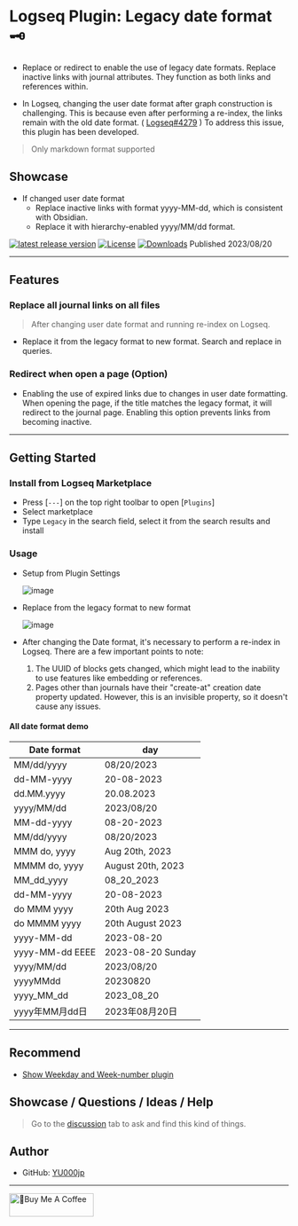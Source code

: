 # Logseq Plugin: Legacy date format 🗝️

- Replace or redirect to enable the use of legacy date formats. Replace inactive links with journal attributes. They function as both links and references within.

- In Logseq, changing the user date format after graph construction is challenging. This is because even after performing a re-index, the links remain with the old date format. ( [Logseq#4279](https://github.com/logseq/logseq/issues/4279) ) To address this issue, this plugin has been developed.

> Only markdown format supported

## Showcase

- If changed user date format
  - Replace inactive links with format yyyy-MM-dd, which is consistent with Obsidian.
  - Replace it with hierarchy-enabled yyyy/MM/dd format.

[![latest release version](https://img.shields.io/github/v/release/YU000jp/logseq-plugin-legacy-date-format)](https://github.com/YU000jp/logseq-plugin-legacy-date-format/releases)
[![License](https://img.shields.io/github/license/YU000jp/logseq-plugin-legacy-date-format?color=blue)](https://github.com/YU000jp/logseq-plugin-legacy-date-format/LICENSE)
[![Downloads](https://img.shields.io/github/downloads/YU000jp/logseq-plugin-legacy-date-format/total.svg)](https://github.com/YU000jp/logseq-plugin-legacy-date-format/releases)
Published 2023/08/20

---

## Features

### Replace all journal links on all files

> After changing user date format and running re-index on Logseq.
- Replace it from the legacy format to new format. Search and replace in queries.

### Redirect when open a page (Option)

- Enabling the use of expired links due to changes in user date formatting. When opening the page, if the title matches the legacy format, it will redirect to the journal page. Enabling this option prevents links from becoming inactive.

---

## Getting Started

### Install from Logseq Marketplace

- Press [`---`] on the top right toolbar to open [`Plugins`]
- Select marketplace
- Type `Legacy` in the search field, select it from the search results and install

### Usage

- Setup from Plugin Settings

  ![image](https://github.com/YU000jp/logseq-plugin-legacy-date-format/assets/111847207/e74ed3e8-a141-447f-a971-5238521383e0)

- Replace from the legacy format to new format

  ![image](https://github.com/YU000jp/logseq-plugin-legacy-date-format/assets/111847207/1a175dc3-3c38-456f-838a-4f0cbdb3dc7b)

- After changing the Date format, it's necessary to perform a re-index in Logseq. There are a few important points to note:

  1. The UUID of blocks gets changed, which might lead to the inability to use features like embedding or references.
  1. Pages other than journals have their "create-at" creation date property updated. However, this is an invisible property, so it doesn't cause any issues.

#### All date format demo

| Date format |	day |
| --- | --- |
| MM/dd/yyyy | 08/20/2023 |
| dd-MM-yyyy | 20-08-2023 |
| dd.MM.yyyy | 20.08.2023 |
| yyyy/MM/dd | 2023/08/20 |
| MM-dd-yyyy | 08-20-2023 |
| MM/dd/yyyy | 08/20/2023 |
| MMM do, yyyy | Aug 20th, 2023 |
| MMMM do, yyyy | August 20th, 2023 |
| MM_dd_yyyy | 08_20_2023 |
| dd-MM-yyyy | 20-08-2023 |
| do MMM yyyy | 20th Aug 2023 |
| do MMMM yyyy | 20th August 2023 |
| yyyy-MM-dd | 2023-08-20 |
| yyyy-MM-dd EEEE | 2023-08-20 Sunday |
| yyyy/MM/dd | 2023/08/20 |
| yyyyMMdd | 20230820 |
| yyyy_MM_dd | 2023_08_20 |
| yyyy年MM月dd日 | 2023年08月20日 |
 
---

## Recommend

- [Show Weekday and Week-number plugin](https://github.com/YU000jp/logseq-plugin-show-weekday-and-week-number)

## Showcase / Questions / Ideas / Help

> Go to the [discussion](https://github.com/YU000jp/logseq-plugin-legacy-date-format/discussions) tab to ask and find this kind of things.

## Author

- GitHub: [YU000jp](https://github.com/YU000jp)

---

<a href="https://www.buymeacoffee.com/yu000japan" target="_blank"><img src="https://cdn.buymeacoffee.com/buttons/v2/default-violet.png" alt="🍌Buy Me A Coffee" style="height: 42px;width: 152px" ></a>

